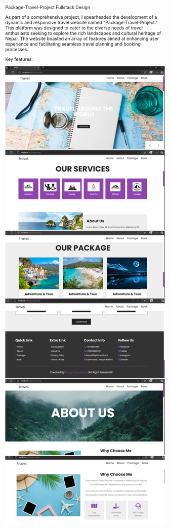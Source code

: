 Package-Travel-Project
Fullstack Design

As part of a comprehensive project, I spearheaded the development of a dynamic and responsive travel website named "Package-Travel-Project." This platform was designed to cater to the diverse needs of travel enthusiasts seeking to explore the rich landscapes and cultural heritage of Nepal. The website boasted an array of features aimed at enhancing user experience and facilitating seamless travel planning and booking processes.

Key features:

![image alt](https://github.com/Chaudharysanju/Package-Travel-Project/blob/69e3f053541d7ae7430b8e183e665acd4261a6bd/screenshot/Screenshot%202025-05-11%20084503.png)
![image alt](https://github.com/Chaudharysanju/Package-Travel-Project/blob/3ac05e124cba91cb8ba470da8deaebda2b0d6f59/screenshot/Screenshot%202025-05-11%20084539.png)
![image alt](https://github.com/Chaudharysanju/Package-Travel-Project/blob/739f2db19ae3a54b193635c4a139d42ba4969867/screenshot/Screenshot%202025-05-11%20084819.png)
![image alt](https://github.com/Chaudharysanju/Package-Travel-Project/blob/eecbdd98c9ee2c1a3b8146b4b5cfab3995764a79/screenshot/Screenshot%202025-05-11%20085038.png)
![image alt](https://github.com/Chaudharysanju/Package-Travel-Project/blob/338473586e156cd355eef6d1970ef85599219990/screenshot/Screenshot%202025-05-11%20085135.png)
![image alt](https://github.com/Chaudharysanju/Package-Travel-Project/blob/f52fee81278eb9c358f1809defcbbfc5e9225954/screenshot/Screenshot%202025-05-11%20085256.png)

